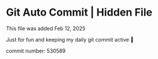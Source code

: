 # Git Auto Commit | Hidden File

This file was added Feb 12, 2025

Just for fun and keeping my daily git commit active 🤪

commit number: 530589
